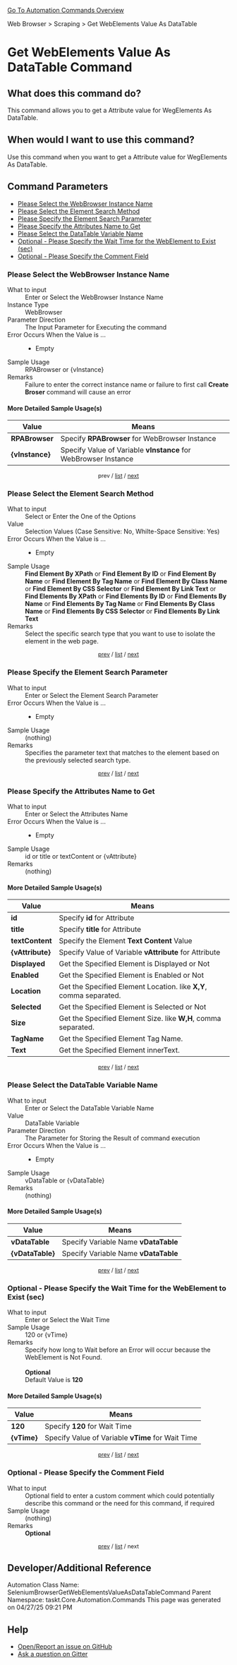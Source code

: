 <!--TITLE: Get WebElements Value As DataTable Command -->
<!-- SUBTITLE: a command in the Web Browser group. -->
[Go To Automation Commands Overview](/automation-commands.md)


Web Browser &gt; Scraping &gt; Get WebElements Value As DataTable


# Get WebElements Value As DataTable Command


## What does this command do?
This command allows you to get a Attribute value for WegElements As DataTable.


## When would I want to use this command?
Use this command when you want to get a Attribute value for WegElements As DataTable.


<a id="param_list"></a>
## Command Parameters
- [Please Select the WebBrowser Instance Name](#param_0)
- [Please Select the Element Search Method](#param_1)
- [Please Specify the Element Search Parameter](#param_2)
- [Please Specify the Attributes Name to Get](#param_3)
- [Please Select the DataTable Variable Name](#param_4)
- [Optional - Please Specify the Wait Time for the WebElement to Exist (sec)](#param_5)
- [Optional - Please Specify the Comment Field](#param_6)


<a id="param_0"></a>
### Please Select the WebBrowser Instance Name


<dl>
<dt>What to input</dt><dd>Enter or Select the WebBrowser Instance Name</dd>
<dt>Instance Type</dt><dd>WebBrowser</dd>
<dt>Parameter Direction</dt><dd>The Input Parameter for Executing the command</dd>
<dt>Error Occurs When the Value is ...</dt><dd><ul>
<li>Empty</li>
</ul></dd>
<dt>Sample Usage</dt><dd>RPABrowser or {vInstance}</dd>
<dt>Remarks</dt><dd>Failure to enter the correct instance name or failure to first call <strong>Create Broser</strong> command will cause an error</dd>
</dl>




#### More Detailed Sample Usage(s)
| Value | Means |
|---|---|
| <strong>RPABrowser</strong> | Specify **RPABrowser** for WebBrowser Instance |
| <strong>{vInstance}</strong> | Specify Value of Variable **vInstance** for WebBrowser Instance |


<div style="font-size: 90%; text-align: center">


prev / [list](#param_list) / [next](#param_1)


</div>


<a id="param_1"></a>
### Please Select the Element Search Method


<dl>
<dt>What to input</dt><dd>Select or Enter the One of the Options</dd>
<dt>Value</dt><dd>Selection Values (Case Sensitive: No, Whilte-Space Sensitive: Yes)</dd>
<dt>Error Occurs When the Value is ...</dt><dd><ul>
<li>Empty</li>
</ul></dd>
<dt>Sample Usage</dt><dd><strong>Find Element By XPath</strong> or  <strong>Find Element By ID</strong> or  <strong>Find Element By Name</strong> or  <strong>Find Element By Tag Name</strong> or  <strong>Find Element By Class Name</strong> or  <strong>Find Element By CSS Selector</strong> or  <strong>Find Element By Link Text</strong> or  <strong>Find Elements By XPath</strong> or  <strong>Find Elements By ID</strong> or  <strong>Find Elements By Name</strong> or  <strong>Find Elements By Tag Name</strong> or  <strong>Find Elements By Class Name</strong> or  <strong>Find Elements By CSS Selector</strong> or  <strong>Find Elements By Link Text</strong></dd>
<dt>Remarks</dt><dd>Select the specific search type that you want to use to isolate the element in the web page.</dd>
</dl>




<div style="font-size: 90%; text-align: center">


[prev](#param_1) / [list](#param_list) / [next](#param_2)


</div>


<a id="param_2"></a>
### Please Specify the Element Search Parameter


<dl>
<dt>What to input</dt><dd>Enter or Select the Element Search Parameter</dd>
<dt>Error Occurs When the Value is ...</dt><dd><ul>
<li>Empty</li>
</ul></dd>
<dt>Sample Usage</dt><dd>(nothing)</dd>
<dt>Remarks</dt><dd>Specifies the parameter text that matches to the element based on the previously selected search type.</dd>
</dl>




<div style="font-size: 90%; text-align: center">


[prev](#param_2) / [list](#param_list) / [next](#param_3)


</div>


<a id="param_3"></a>
### Please Specify the Attributes Name to Get


<dl>
<dt>What to input</dt><dd>Enter or Select the Attributes Name</dd>
<dt>Error Occurs When the Value is ...</dt><dd><ul>
<li>Empty</li>
</ul></dd>
<dt>Sample Usage</dt><dd>id or title or textContent or {vAttribute}</dd>
<dt>Remarks</dt><dd>(nothing)</dd>
</dl>




#### More Detailed Sample Usage(s)
| Value | Means |
|---|---|
| <strong>id</strong> | Specify **id** for Attribute |
| <strong>title</strong> | Specify **title** for Attribute |
| <strong>textContent</strong> | Specify the Element **Text Content** Value |
| <strong>{vAttribute}</strong> | Specify Value of Variable **vAttribute** for Attribute |
| <strong>Displayed</strong> | Get the Specified Element is Displayed or Not |
| <strong>Enabled</strong> | Get the Specified Element is Enabled or Not |
| <strong>Location</strong> | Get the Specified Element Location. like **X,Y**, comma separated. |
| <strong>Selected</strong> | Get the Specified Element is Selected or Not |
| <strong>Size</strong> | Get the Specified Element Size. like **W,H**, comma separated. |
| <strong>TagName</strong> | Get the Specified Element Tag Name. |
| <strong>Text</strong> | Get the Specified Element innerText. |


<div style="font-size: 90%; text-align: center">


[prev](#param_3) / [list](#param_list) / [next](#param_4)


</div>


<a id="param_4"></a>
### Please Select the DataTable Variable Name


<dl>
<dt>What to input</dt><dd>Enter or Select the DataTable Variable Name</dd>
<dt>Value</dt><dd>DataTable Variable</dd>
<dt>Parameter Direction</dt><dd>The Parameter for Storing the Result of command execution</dd>
<dt>Error Occurs When the Value is ...</dt><dd><ul>
<li>Empty</li>
</ul></dd>
<dt>Sample Usage</dt><dd>vDataTable or {vDataTable}</dd>
<dt>Remarks</dt><dd>(nothing)</dd>
</dl>




#### More Detailed Sample Usage(s)
| Value | Means |
|---|---|
| <strong>vDataTable</strong> | Specify Variable Name **vDataTable** |
| <strong>{vDataTable}</strong> | Specify Variable Name **vDataTable** |


<div style="font-size: 90%; text-align: center">


[prev](#param_4) / [list](#param_list) / [next](#param_5)


</div>


<a id="param_5"></a>
### Optional - Please Specify the Wait Time for the WebElement to Exist (sec)


<dl>
<dt>What to input</dt><dd>Enter or Select the Wait Time</dd>
<dt>Sample Usage</dt><dd>120 or {vTime}</dd>
<dt>Remarks</dt><dd>Specify how long to Wait before an Error will occur because the WebElement is Not Found.<br><br>
<strong>Optional</strong><br>Default Value is <strong>120</strong></dd>
</dl>




#### More Detailed Sample Usage(s)
| Value | Means |
|---|---|
| <strong>120</strong> | Specify **120** for Wait Time |
| <strong>{vTime}</strong> | Specify Value of Variable **vTime** for Wait Time |


<div style="font-size: 90%; text-align: center">


[prev](#param_5) / [list](#param_list) / [next](#param_6)


</div>


<a id="param_6"></a>
### Optional - Please Specify the Comment Field


<dl>
<dt>What to input</dt><dd>Optional field to enter a custom comment which could potentially describe this command or the need for this command, if required</dd>
<dt>Sample Usage</dt><dd>(nothing)</dd>
<dt>Remarks</dt><dd><strong>Optional</strong><br></dd>
</dl>




<div style="font-size: 90%; text-align: center">


[prev](#param_6) / [list](#param_list) / next


</div>


## Developer/Additional Reference
Automation Class Name: SeleniumBrowserGetWebElementsValueAsDataTableCommand
Parent Namespace: taskt.Core.Automation.Commands
This page was generated on 04/27/25 09:21 PM


## Help
- [Open/Report an issue on GitHub](https://github.com/rcktrncn/taskt/issues/new)
- [Ask a question on Gitter](https://gitter.im/taskt-rpa/Lobby)
